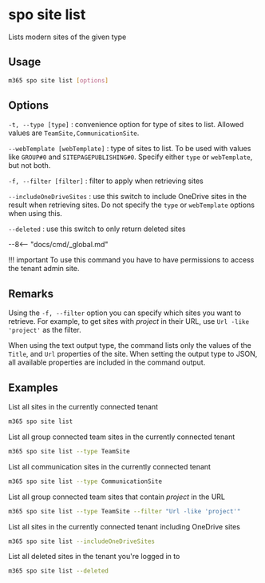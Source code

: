 # spo site list

Lists modern sites of the given type

## Usage

```sh
m365 spo site list [options]
```

## Options

`-t, --type [type]`
: convenience option for type of sites to list. Allowed values are `TeamSite,CommunicationSite`.

`--webTemplate [webTemplate]`
: type of sites to list. To be used with values like `GROUP#0` and `SITEPAGEPUBLISHING#0`. Specify either `type` or `webTemplate`, but not both.  

`-f, --filter [filter]`
: filter to apply when retrieving sites

`--includeOneDriveSites`
: use this switch to include OneDrive sites in the result when retrieving sites. Do not specify the `type` or `webTemplate` options when using this.

`--deleted`
: use this switch to only return deleted sites

--8<-- "docs/cmd/_global.md"

!!! important
    To use this command you have to have permissions to access the tenant admin site.

## Remarks

Using the `-f, --filter` option you can specify which sites you want to retrieve. For example, to get sites with _project_ in their URL, use `Url -like 'project'` as the filter.

When using the text output type, the command lists only the values of the `Title`, and `Url` properties of the site. When setting the output type to JSON, all available properties are included in the command output.

## Examples

List all sites in the currently connected tenant

```sh
m365 spo site list
```

List all group connected team sites in the currently connected tenant

```sh
m365 spo site list --type TeamSite
```

List all communication sites in the currently connected tenant

```sh
m365 spo site list --type CommunicationSite
```

List all group connected team sites that contain _project_ in the URL

```sh
m365 spo site list --type TeamSite --filter "Url -like 'project'"
```

List all sites in the currently connected tenant including OneDrive sites

```sh
m365 spo site list --includeOneDriveSites
```

List all deleted sites in the tenant you're logged in to

```sh
m365 spo site list --deleted
```

